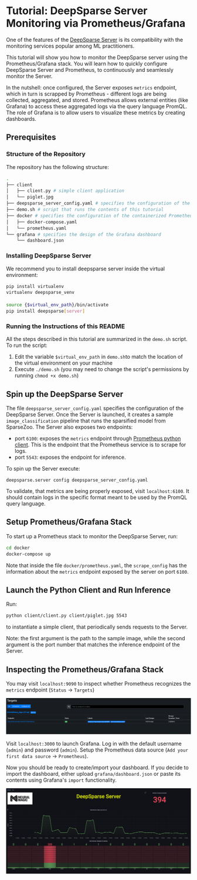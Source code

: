 # Tutorial: DeepSparse Server Monitoring via Prometheus/Grafana

One of the features of the [DeepSparse Server](https://github.com/neuralmagic/deepsparse/tree/main/src/deepsparse/server) is its compatibility with the monitoring services popular among ML practitioners. 

This tutorial will show you how to monitor the DeepSparse server using the Prometheus/Grafana stack.
You will learn how to quickly configure DeepSparse Server and Prometheus, to continuously and seamlessly monitor the Server.

In the nutshell: once configured, the Server exposes `metrics` endpoint, which in turn is scrapped by Prometheus - different logs are being collected, aggregated, and stored. 
Prometheus allows external entities (like Grafana) to access these aggregated logs via the query language PromQL. 
The role of Grafana is to allow users to visualize these metrics by creating dashboards.

## Prerequisites
### Structure of the Repository
The repository has the following structure:

```bash
.
├── client 
│   ├── client.py # simple client application
│   └── piglet.jpg 
├── deepsparse_server_config.yaml # specifies the configuration of the DeepSparse server
├── demo.sh # script that runs the contents of this tutorial
├── docker # specifies the configuration of the containerized Prometheus/Grafana stack
│   ├── docker-compose.yaml
│   └── prometheus.yaml
└── grafana # specifies the design of the Grafana dashboard
    └── dashboard.json
```
### Installing DeepSparse Server
We recommend you to install deepsparse server inside the virtual environment:

```bash
pip install virtualenv
virtualenv deepsparse_venv

source {$virtual_env_path}/bin/activate
pip install deepsparse[server]
```

### Running the Instructions of this README

All the steps described in this tutorial are summarized in the `demo.sh` script. 
To run the script:
1. Edit the variable `$virtual_env_path` in `demo.sh`to match the location of the virtual environment on your machine
2. Execute `./demo.sh` (you may need to change the script's permissions by running `chmod +x demo.sh`)

## Spin up the DeepSparse Server

The file `deepsparse_server_config.yaml` specifies the configuration of the DeepSparse Server. Once the Server is launched, 
it creates a sample `image_classification` pipeline that runs the sparsified model from SparseZoo. The Server also exposes two endpoints:

- port `6100`: exposes the `metrics` endpoint through [Prometheus python client](https://github.com/prometheus/client_python). This is the endpoint that the Prometheus service is to scrape for logs.
- port `5543`: exposes the endpoint for inference.

To spin up the Server execute:
```
deepsparse.server config deepsparse_server_config.yaml
```

To validate, that metrics are being properly exposed, visit `localhost:6100`. It should contain logs in the specific format meant to be used by the PromQL query language.
## Setup Prometheus/Grafana Stack

To start up a Prometheus stack to monitor the DeepSparse Server, run:

```bash
cd docker
docker-compose up
```

Note that inside the file `docker/prometheus.yaml`, the `scrape_config` has the information about the `metrics` endpoint exposed by the server on port `6100`.

## Launch the Python Client and Run Inference

Run:

```bash
python client/client.py client/piglet.jpg 5543
```

to instantiate a simple client, that periodically sends requests to the Server. 

Note: the first argument is the path to the sample image, while the second argument is the port number that matches the inference endpoint of the Server.

## Inspecting the Prometheus/Grafana Stack

You may visit `localhost:9090` to inspect whether Prometheus recognizes the `metrics` endpoint (`Status` -> `Targets`)

![img.png](images/img_1.png)

Visit `localhost:3000` to launch Grafana. Log in with the default username (`admin`) and password (`admin`). 
Setup the Prometheus data source (`Add your first data source` -> `Prometheus`). 

Now you should be ready to create/import your dashboard. If you decide to import the dashboard, either upload `grafana/dashboard.json` or 
paste its contents using Grafana's `import` functionality.

![img.png](images/img_2.png)



